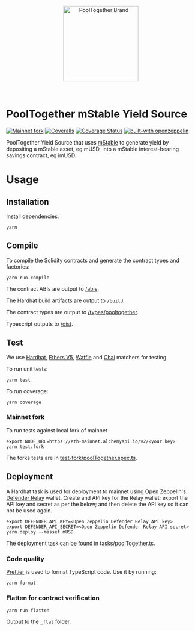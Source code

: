 <p align="center">
  <a href="https://github.com/pooltogether/pooltogether--brand-assets">
    <img src="https://github.com/pooltogether/pooltogether--brand-assets/blob/977e03604c49c63314450b5d432fe57d34747c66/logo/pooltogether-logo--purple-gradient.png?raw=true" alt="PoolTogether Brand" style="max-width:100%;" width="200">
  </a>
</p>

<br />

# PoolTogether mStable Yield Source

[![Mainnet fork](https://github.com/pooltogether/pooltogether-mstable/actions/workflows/fork.yml/badge.svg)](https://github.com/pooltogether/pooltogether-mstable/actions/workflows/fork.yml)
[![Coveralls](https://github.com/pooltogether/pooltogether-mstable/actions/workflows/main.yml/badge.svg)](https://github.com/pooltogether/pooltogether-mstable/actions/workflows/main.yml)
[![Coverage Status](https://coveralls.io/repos/github/pooltogether/pooltogether-mstable/badge.svg?branch=main)](https://coveralls.io/github/pooltogether/pooltogether-mstable?branch=main)
[![built-with openzeppelin](https://img.shields.io/badge/built%20with-OpenZeppelin-3677FF)](https://docs.openzeppelin.com/)


PoolTogether Yield Source that uses [mStable](https://mstable.org/) to generate yield by depositing a mStable asset, eg mUSD, into a mStable interest-bearing savings contract, eg imUSD.

# Usage

## Installation

Install dependencies:

```
yarn
```

## Compile

To compile the Solidity contracts and generate the contract types and factories:

```
yarn run compile 
```

The contract ABIs are output to [/abis](./abis).

The Hardhat build artifacts are output to `/build`.

The contract types are output to [/types/pooltogether](./types/pooltogether).

Typescript outputs to [/dist](./dist).

## Test

We use [Hardhat](https://hardhat.org), [Ethers V5](https://docs.ethers.io/v5/), [Waffle](https://ethereum-waffle.readthedocs.io/) and [Chai](https://www.chaijs.com/) matchers for testing.

To run unit tests:

```
yarn test
```

To run coverage:

```
yarn coverage
```

### Mainnet fork

To run tests against local fork of mainnet

```
export NODE_URL=https://eth-mainnet.alchemyapi.io/v2/<your key>
yarn test:fork
```

The forks tests are in [test-fork/poolTogether.spec.ts](./test-fork/poolTogether.spec.ts).

## Deployment

A Hardhat task is used for deployment to mainnet using Open Zeppelin's [Defender Relay](https://docs.openzeppelin.com/defender/relay) wallet. Create and API key for the Relay wallet; export the API key and secret as per the below; and then delete the API key so it can not be used again.

```
export DEFENDER_API_KEY=<Open Zeppelin Defender Relay API key>
export DEFENDER_API_SECRET=<Open Zeppelin Defender Relay API secret>
yarn deploy --masset mUSD
```

The deployment task can be found in [tasks/poolTogether.ts](./tasks/poolTogether.ts).

### Code quality

[Prettier](https://prettier.io) is used to format TypeScript code. Use it by running:

```
yarn format
```

### Flatten for contract verification

```
yarn run flatten
```

Output to the `_flat` folder.
